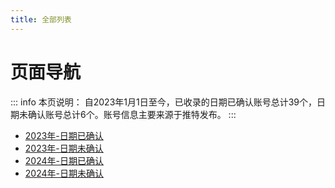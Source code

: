 ```yaml
---
title: 全部列表
---
```

# 页面导航
::: info 本页说明：
自2023年1月1日至今，已收录的日期已确认账号总计39个，日期未确认账号总计6个。账号信息主要来源于推特发布。
:::
* [2023年-日期已确认](/document/2023a.md)  
* [2023年-日期未确认](/document/2023b.md)  
* [2024年-日期已确认](/document/2024a.md)  
* [2024年-日期未确认](/document/2024b.md)  